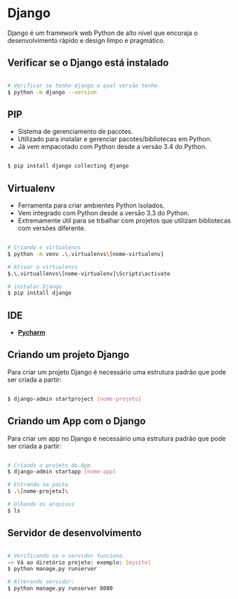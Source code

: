 # Django
Django é um framework web Python de alto nível que encoraja o desenvolvimento rápido e design limpo e pragmático.

## Verificar se o Django está instalado
```bash

# Verificar se tenho django e qual versão tenho.
$ python -m django --version

```


## PIP
* Sistema de gerenciamento de pacotes.
* Utilizado para instalar e gerenciar pacotes/bibliotecas em Python.
* Já vem empacotado com Python desde a versão 3.4 do Python.

```bash

$ pip install django collecting django

```

## Virtualenv
* Ferramenta para criar ambientes Python isolados.
* Vem integrado com Python desde a versão 3.3 do Python.
* Extremamente útil para se trbalhar com projetos que utilizam bibliotecas com versões diferente.

```bash

# Criando o virtualenvs
$ python -m venv .\.virtualenvs\[nome-virtualenv]

# Ativar o virtualenvs
$.\.virtuallenvs\[nome-virtualenv]\Scripts\activate

# instalar Django
$ pip install django

```

## IDE

- **[Pycharm](https://www.jetbrains.com/pt-br/pycharm/)**

## Criando um projeto Django
Para criar um projeto Django é necessário uma estrutura padrão que pode ser criada a partir:

```bash

$ django-admin startproject [nome-projeto]

```

## Criando um App com o Django
Para criar um app no Django é necessário uma estrutura padrão que pode ser criada a partir:

```bash

# Criando o projeto do App
$ django-admin startapp [nome-app]

# Entrando na pasta
$ .\[nome-projeto]\

# Olhando os arquivos
$ ls

```

## Servidor de desenvolvimento

```bash

# Verificando se o servidor funciona.
-> Vá ao diretório projeto: exemplo: [mysite]
$ python manage.py runserver

# Alterando servidor:
$ python manage.py runserver 8080


```

